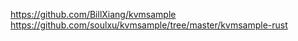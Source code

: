 https://github.com/BillXiang/kvmsample
https://github.com/soulxu/kvmsample/tree/master/kvmsample-rust